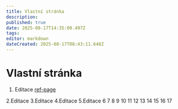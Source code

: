 ```yaml
---
title: Vlastní stránka
description: 
published: true
date: 2025-08-17T14:35:09.497Z
tags: 
editor: markdown
dateCreated: 2025-08-17T08:43:11.648Z
---
```


# Vlastní stránka

1. Editace
[ref-page](./ref-page)

2.Editace
3.Editace
4.Editace
5.Editace
6
7
8
9
10
11
12
13
14
15
16
17